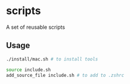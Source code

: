 # scripts

A set of reusable scripts

## Usage

```zsh
./install/mac.sh # to install tools

source include.sh
add_source_file include.sh # to add to .zshrc
```
